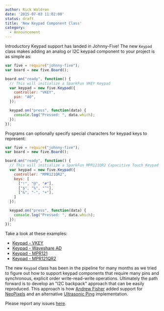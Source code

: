 ```yaml
---
author: Rick Waldron
date: '2015-07-03 11:02:00'
status: draft
title: 'New Keypad Component Class'
category:
  - Announcement
---
```



Introductory Keypad support has landed in Johnny-Five! The new `Keypad` class makes adding an analog or I2C keypad component to your project is as simple as: 

```js
var five = require("johnny-five");
var board = new five.Board();

board.on("ready", function() {
  // This will initialize a SparkFun VKEY Keypad
  var keypad = new five.Keypad({
    controller: "VKEY",
    pin: "A0",
  });

  keypad.on("press", function(data) {
    console.log("Pressed: ", data.which);
  });
});
```

Programs can optionally specify special characters for keypad keys to represent: 

```js
var five = require("johnny-five");
var board = new five.Board();

board.on("ready", function() {
  // This will initialize a SparkFun MPR121QR2 Capacitive Touch Keypad
  var keypad = new five.Keypad({
    controller: "MPR121QR2",
    keys: [
      ["!", "@", "#"],
      ["$", "%", "^"],
      ["&", "-", "+"],
    ]
  });

  keypad.on("press", function(data) {
    console.log("Pressed: ", data.which);
  });
});
```

Take a look at these examples: 

- [Keypad - VKEY](/examples/keypad-analog-vkey/)
- [Keypad - Waveshare AD](/examples/keypad-analog-ad/)
- [Keypad - MPR121](/examples/keypad-MPR121/)
- [Keypad - MPR121QR2](/examples/keypad-MPR121QR2/)

The new `Keypad` class has been in the pipeline for many months as we tried to figure out how to support keypad components that require many pins and synchronous, explicit order write-read-write operations. Ultimately the path forward is to develop an "I2C backpack" approach that can be easily reproduced. This approach is how [Andrew Fisher](https://github.com/ajfisher) added support for [NeoPixels](https://github.com/ajfisher/node-pixel) and an alternative [Ultrasonic Ping](https://gist.github.com/ajfisher/1d57c5f845c376f04fbb) implementation. 

Please report any issues [here](https://github.com/rwaldron/johnny-five/issues).
